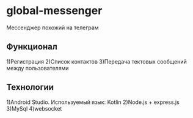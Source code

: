 # global-messenger
  Мессенджер похожий на телеграм 
## Функционал
  1)Регистрация
  2)Список контактов
  3)Передача тектовых сообщений между пользователями
## Технологии
  1)Android Studio. Используемый язык: Kotlin
  2)Node.js + express.js
  3)MySql
  4)websocket
  

